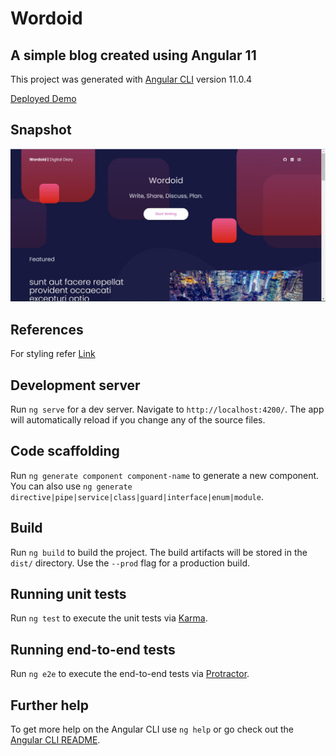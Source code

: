 # Wordoid
## A simple blog created using Angular 11

This project was generated with [Angular CLI](https://github.com/angular/angular-cli) version 11.0.4

[Deployed Demo](http://wordoid.surge.sh/)

## Snapshot

![snapshot](https://github.com/nickyprusty/wordoid/blob/master/snapshot.JPG?raw=true)

## References
For styling refer [Link](https://www.creative-tim.com/)

## Development server

Run `ng serve` for a dev server. Navigate to `http://localhost:4200/`. The app will automatically reload if you change any of the source files.

## Code scaffolding

Run `ng generate component component-name` to generate a new component. You can also use `ng generate directive|pipe|service|class|guard|interface|enum|module`.

## Build

Run `ng build` to build the project. The build artifacts will be stored in the `dist/` directory. Use the `--prod` flag for a production build.

## Running unit tests

Run `ng test` to execute the unit tests via [Karma](https://karma-runner.github.io).

## Running end-to-end tests

Run `ng e2e` to execute the end-to-end tests via [Protractor](http://www.protractortest.org/).

## Further help

To get more help on the Angular CLI use `ng help` or go check out the [Angular CLI README](https://github.com/angular/angular-cli/blob/master/README.md).
